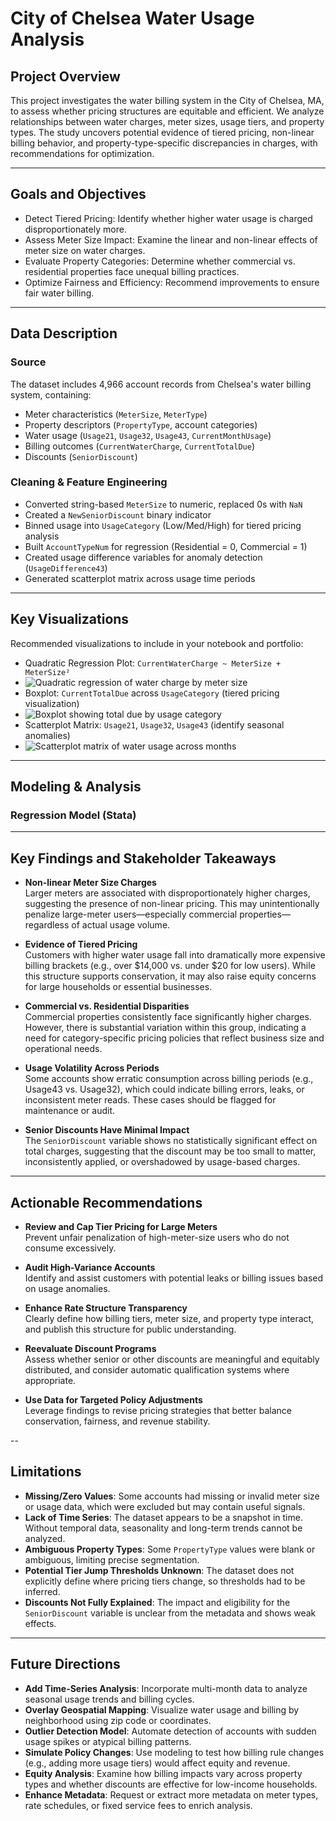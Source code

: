 # City of Chelsea Water Usage Analysis

## Project Overview

This project investigates the water billing system in the City of Chelsea, MA, to assess whether pricing structures are equitable and efficient. We analyze relationships between water charges, meter sizes, usage tiers, and property types. The study uncovers potential evidence of tiered pricing, non-linear billing behavior, and property-type-specific discrepancies in charges, with recommendations for optimization.

---

## Goals and Objectives

- Detect Tiered Pricing: Identify whether higher water usage is charged disproportionately more.
- Assess Meter Size Impact: Examine the linear and non-linear effects of meter size on water charges.
- Evaluate Property Categories: Determine whether commercial vs. residential properties face unequal billing practices.
- Optimize Fairness and Efficiency: Recommend improvements to ensure fair water billing.

---

## Data Description

### Source

The dataset includes 4,966 account records from Chelsea's water billing system, containing:

- Meter characteristics (`MeterSize`, `MeterType`)
- Property descriptors (`PropertyType`, account categories)
- Water usage (`Usage21`, `Usage32`, `Usage43`, `CurrentMonthUsage`)
- Billing outcomes (`CurrentWaterCharge`, `CurrentTotalDue`)
- Discounts (`SeniorDiscount`)

### Cleaning & Feature Engineering

- Converted string-based `MeterSize` to numeric, replaced 0s with `NaN`
- Created a `NewSeniorDiscount` binary indicator
- Binned usage into `UsageCategory` (Low/Med/High) for tiered pricing analysis
- Built `AccountTypeNum` for regression (Residential = 0, Commercial = 1)
- Created usage difference variables for anomaly detection (`UsageDifference43`)
- Generated scatterplot matrix across usage time periods

---

## Key Visualizations

Recommended visualizations to include in your notebook and portfolio:

- Quadratic Regression Plot: `CurrentWaterCharge ~ MeterSize + MeterSize²`
- ![Quadratic regression of water charge by meter size](images/quadratic_regression_meter_size.png)
- Boxplot: `CurrentTotalDue` across `UsageCategory` (tiered pricing visualization)
- ![Boxplot showing total due by usage category](images/boxplot_usage_category.png)
- Scatterplot Matrix: `Usage21`, `Usage32`, `Usage43` (identify seasonal anomalies)
- ![Scatterplot matrix of water usage across months](images/scatterplot_matrix_usage.png)

---

## Modeling & Analysis

### Regression Model (Stata)


---

## Key Findings and Stakeholder Takeaways

- **Non-linear Meter Size Charges**  
  Larger meters are associated with disproportionately higher charges, suggesting the presence of non-linear pricing. This may unintentionally penalize large-meter users—especially commercial properties—regardless of actual usage volume.

- **Evidence of Tiered Pricing**  
  Customers with higher water usage fall into dramatically more expensive billing brackets (e.g., over $14,000 vs. under $20 for low users). While this structure supports conservation, it may also raise equity concerns for large households or essential businesses.

- **Commercial vs. Residential Disparities**  
  Commercial properties consistently face significantly higher charges. However, there is substantial variation within this group, indicating a need for category-specific pricing policies that reflect business size and operational needs.

- **Usage Volatility Across Periods**  
  Some accounts show erratic consumption across billing periods (e.g., Usage43 vs. Usage32), which could indicate billing errors, leaks, or inconsistent meter reads. These cases should be flagged for maintenance or audit.

- **Senior Discounts Have Minimal Impact**  
  The `SeniorDiscount` variable shows no statistically significant effect on total charges, suggesting that the discount may be too small to matter, inconsistently applied, or overshadowed by usage-based charges.

---

## Actionable Recommendations

- **Review and Cap Tier Pricing for Large Meters**  
  Prevent unfair penalization of high-meter-size users who do not consume excessively.

- **Audit High-Variance Accounts**  
  Identify and assist customers with potential leaks or billing issues based on usage anomalies.

- **Enhance Rate Structure Transparency**  
  Clearly define how billing tiers, meter size, and property type interact, and publish this structure for public understanding.

- **Reevaluate Discount Programs**  
  Assess whether senior or other discounts are meaningful and equitably distributed, and consider automatic qualification systems where appropriate.

- **Use Data for Targeted Policy Adjustments**  
  Leverage findings to revise pricing strategies that better balance conservation, fairness, and revenue stability.

--

## Limitations

- **Missing/Zero Values**: Some accounts had missing or invalid meter size or usage data, which were excluded but may contain useful signals.
- **Lack of Time Series**: The dataset appears to be a snapshot in time. Without temporal data, seasonality and long-term trends cannot be analyzed.
- **Ambiguous Property Types**: Some `PropertyType` values were blank or ambiguous, limiting precise segmentation.
- **Potential Tier Jump Thresholds Unknown**: The dataset does not explicitly define where pricing tiers change, so thresholds had to be inferred.
- **Discounts Not Fully Explained**: The impact and eligibility for the `SeniorDiscount` variable is unclear from the metadata and shows weak effects.

---

## Future Directions

- **Add Time-Series Analysis**: Incorporate multi-month data to analyze seasonal usage trends and billing cycles.
- **Overlay Geospatial Mapping**: Visualize water usage and billing by neighborhood using zip code or coordinates.
- **Outlier Detection Model**: Automate detection of accounts with sudden usage spikes or atypical billing patterns.
- **Simulate Policy Changes**: Use modeling to test how billing rule changes (e.g., adding more usage tiers) would affect equity and revenue.
- **Equity Analysis**: Examine how billing impacts vary across property types and whether discounts are effective for low-income households.
- **Enhance Metadata**: Request or extract more metadata on meter types, rate schedules, or fixed service fees to enrich analysis.

